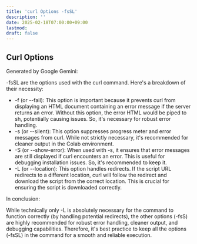 ```yaml
---
title: 'curl Options -fsSL'
description: ''
date: 2025-02-18T07:00:00+09:00
lastmod: 
draft: false
---
```


## Curl Options

Generated by Google Gemini:

-fsSL are the options used with the curl command. Here's a breakdown of their necessity:

- -f (or --fail): This option is important because it prevents curl from displaying an HTML document containing an error message if the server returns an error. Without this option, the error HTML would be piped to sh, potentially causing issues. So, it's necessary for robust error handling.
- -s (or --silent): This option suppresses progress meter and error messages from curl. While not strictly necessary, it's recommended for cleaner output in the Colab environment.
- -S (or --show-error): When used with -s, it ensures that error messages are still displayed if curl encounters an error. This is useful for debugging installation issues. So, it's recommended to keep it.
- -L (or --location): This option handles redirects. If the script URL redirects to a different location, curl will follow the redirect and download the script from the correct location. This is crucial for ensuring the script is downloaded correctly.

In conclusion:

While technically only -L is absolutely necessary for the command to function correctly (by handling potential redirects), the other options (-fsS) are highly recommended for robust error handling, cleaner output, and debugging capabilities. Therefore, it's best practice to keep all the options (-fsSL) in the command for a smooth and reliable execution.
